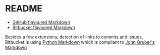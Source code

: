 # README #

* [GitHub flavoured Markdown](https://guides.github.com/features/mastering-markdown/)
* [Bitbucket flavoured Markdown](https://confluence.atlassian.com/display/BITBUCKET/Mark+up+comments)

Besides a few extensions, detection of links to commits and issues, Bitbucket is using [Python Markdown](https://pypi.python.org/pypi/Markdown) which is compliant to [John Gruber's Markdown](http://daringfireball.net/projects/markdown/)